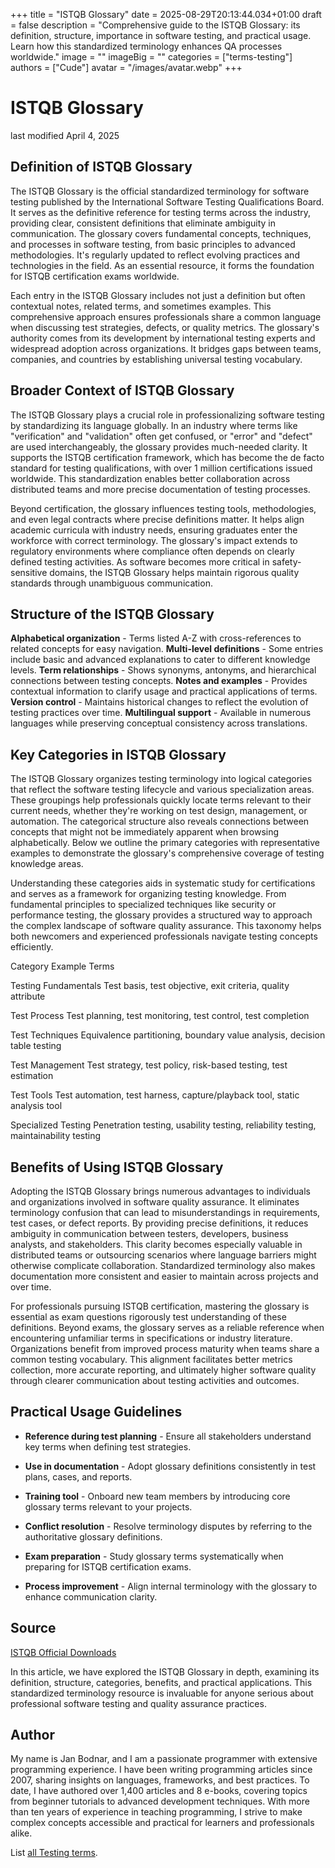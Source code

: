 +++
title = "ISTQB Glossary"
date = 2025-08-29T20:13:44.034+01:00
draft = false
description = "Comprehensive guide to the ISTQB Glossary: its definition, structure, importance in software testing, and practical usage. Learn how this standardized terminology enhances QA processes worldwide."
image = ""
imageBig = ""
categories = ["terms-testing"]
authors = ["Cude"]
avatar = "/images/avatar.webp"
+++

# ISTQB Glossary

last modified April 4, 2025

## Definition of ISTQB Glossary

The ISTQB Glossary is the official standardized terminology for software testing
published by the International Software Testing Qualifications Board. It serves
as the definitive reference for testing terms across the industry, providing
clear, consistent definitions that eliminate ambiguity in communication. The
glossary covers fundamental concepts, techniques, and processes in software
testing, from basic principles to advanced methodologies. It's regularly updated
to reflect evolving practices and technologies in the field. As an essential
resource, it forms the foundation for ISTQB certification exams worldwide.

Each entry in the ISTQB Glossary includes not just a definition but often
contextual notes, related terms, and sometimes examples. This comprehensive
approach ensures professionals share a common language when discussing test
strategies, defects, or quality metrics. The glossary's authority comes from its
development by international testing experts and widespread adoption across
organizations. It bridges gaps between teams, companies, and countries by
establishing universal testing vocabulary.

## Broader Context of ISTQB Glossary

The ISTQB Glossary plays a crucial role in professionalizing software testing by
standardizing its language globally. In an industry where terms like "verification"
and "validation" often get confused, or "error" and "defect" are used
interchangeably, the glossary provides much-needed clarity. It supports the
ISTQB certification framework, which has become the de facto standard for
testing qualifications, with over 1 million certifications issued worldwide.
This standardization enables better collaboration across distributed teams and
more precise documentation of testing processes.

Beyond certification, the glossary influences testing tools, methodologies, and
even legal contracts where precise definitions matter. It helps align academic
curricula with industry needs, ensuring graduates enter the workforce with
correct terminology. The glossary's impact extends to regulatory environments
where compliance often depends on clearly defined testing activities. As
software becomes more critical in safety-sensitive domains, the ISTQB Glossary
helps maintain rigorous quality standards through unambiguous communication.

## Structure of the ISTQB Glossary

**Alphabetical organization** - Terms listed A-Z with
cross-references to related concepts for easy navigation.
**Multi-level definitions** - Some entries include basic and
advanced explanations to cater to different knowledge levels.
**Term relationships** - Shows synonyms, antonyms, and
hierarchical connections between testing concepts.
**Notes and examples** - Provides contextual information to
clarify usage and practical applications of terms.
**Version control** - Maintains historical changes to reflect
the evolution of testing practices over time.
**Multilingual support** - Available in numerous languages while
preserving conceptual consistency across translations.

## Key Categories in ISTQB Glossary

The ISTQB Glossary organizes testing terminology into logical categories that
reflect the software testing lifecycle and various specialization areas. These
groupings help professionals quickly locate terms relevant to their current
needs, whether they're working on test design, management, or automation. The
categorical structure also reveals connections between concepts that might not be
immediately apparent when browsing alphabetically. Below we outline the primary
categories with representative examples to demonstrate the glossary's
comprehensive coverage of testing knowledge areas.

Understanding these categories aids in systematic study for certifications and
serves as a framework for organizing testing knowledge. From fundamental
principles to specialized techniques like security or performance testing, the
glossary provides a structured way to approach the complex landscape of software
quality assurance. This taxonomy helps both newcomers and experienced
professionals navigate testing concepts efficiently.

Category
Example Terms

Testing Fundamentals
Test basis, test objective, exit criteria, quality attribute

Test Process
Test planning, test monitoring, test control, test completion

Test Techniques
Equivalence partitioning, boundary value analysis, decision table testing

Test Management
Test strategy, test policy, risk-based testing, test estimation

Test Tools
Test automation, test harness, capture/playback tool, static analysis tool

Specialized Testing
Penetration testing, usability testing, reliability testing, maintainability testing

## Benefits of Using ISTQB Glossary

Adopting the ISTQB Glossary brings numerous advantages to individuals and
organizations involved in software quality assurance. It eliminates terminology
confusion that can lead to misunderstandings in requirements, test cases, or
defect reports. By providing precise definitions, it reduces ambiguity in
communication between testers, developers, business analysts, and stakeholders.
This clarity becomes especially valuable in distributed teams or outsourcing
scenarios where language barriers might otherwise complicate collaboration.
Standardized terminology also makes documentation more consistent and easier to
maintain across projects and over time.

For professionals pursuing ISTQB certification, mastering the glossary is
essential as exam questions rigorously test understanding of these definitions.
Beyond exams, the glossary serves as a reliable reference when encountering
unfamiliar terms in specifications or industry literature. Organizations benefit
from improved process maturity when teams share a common testing vocabulary.
This alignment facilitates better metrics collection, more accurate reporting,
and ultimately higher software quality through clearer communication about
testing activities and outcomes.

## Practical Usage Guidelines

- **Reference during test planning** - Ensure all stakeholders understand key terms when defining test strategies.

- **Use in documentation** - Adopt glossary definitions consistently in test plans, cases, and reports.

- **Training tool** - Onboard new team members by introducing core glossary terms relevant to your projects.

- **Conflict resolution** - Resolve terminology disputes by referring to the authoritative glossary definitions.

- **Exam preparation** - Study glossary terms systematically when preparing for ISTQB certification exams.

- **Process improvement** - Align internal terminology with the glossary to enhance communication clarity.

## Source

[ISTQB Official Downloads](https://www.istqb.org/downloads.html)

In this article, we have explored the ISTQB Glossary in depth, examining its
definition, structure, categories, benefits, and practical applications. This
standardized terminology resource is invaluable for anyone serious about
professional software testing and quality assurance practices.

## Author

My name is Jan Bodnar, and I am a passionate programmer with extensive
programming experience. I have been writing programming articles since 2007,
sharing insights on languages, frameworks, and best practices. To date, I have
authored over 1,400 articles and 8 e-books, covering topics from beginner
tutorials to advanced development techniques. With more than ten years of
experience in teaching programming, I strive to make complex concepts accessible
and practical for learners and professionals alike.

List [all Testing terms](/all/#terms-test).